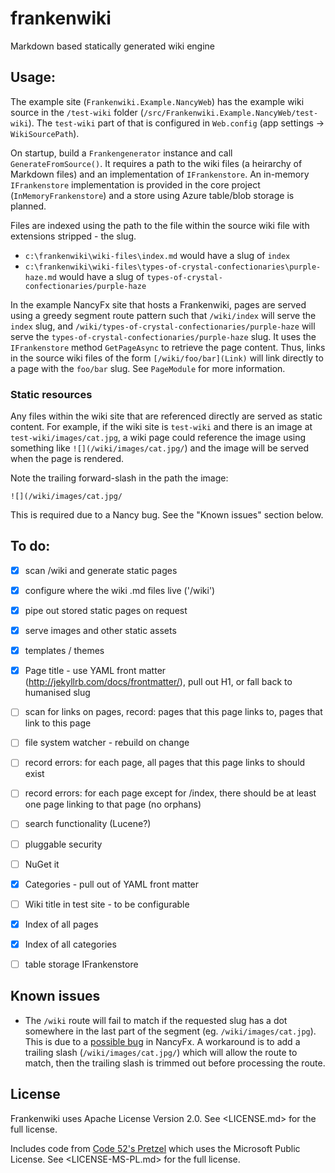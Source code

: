 # frankenwiki
Markdown based statically generated wiki engine

## Usage:

The example site (`Frankenwiki.Example.NancyWeb`) has the example wiki source in the `/test-wiki` folder (`/src/Frankenwiki.Example.NancyWeb/test-wiki`). The `test-wiki` part of that is configured in `Web.config` (app settings -> `WikiSourcePath`).

On startup, build a `Frankengenerator` instance and call `GenerateFromSource()`. It requires a path to the wiki files (a heirarchy of Markdown files) and an implementation of `IFrankenstore`. An in-memory `IFrankenstore` implementation is provided in the core project (`InMemoryFrankenstore`) and a store using Azure table/blob storage is planned.

Files are indexed using the path to the file within the source wiki file with extensions stripped - the slug.

- `c:\frankenwiki\wiki-files\index.md` would have a slug of `index`
- `c:\frankenwiki\wiki-files\types-of-crystal-confectionaries\purple-haze.md` would have a slug of `types-of-crystal-confectionaries/purple-haze`

In the example NancyFx site that hosts a Frankenwiki, pages are served using a greedy segment route pattern such that `/wiki/index` will serve the `index` slug, and `/wiki/types-of-crystal-confectionaries/purple-haze` will serve the `types-of-crystal-confectionaries/purple-haze` slug. It uses the `IFrankenstore` method `GetPageAsync` to retrieve the page content. Thus, links in the source wiki files of the form `[/wiki/foo/bar](Link)` will link directly to a page with the `foo/bar` slug. See `PageModule` for more information.

### Static resources

Any files within the wiki site that are referenced directly are served as static content. For example, if the wiki site is `test-wiki` and there is an image at `test-wiki/images/cat.jpg`, a wiki page could reference the image using something like `![](/wiki/images/cat.jpg/`) and the image will be served when the page is rendered.

Note the trailing forward-slash in the path the image:

	![](/wiki/images/cat.jpg/

This is required due to a Nancy bug. See the "Known issues" section below.



## To do:


- [x] scan /wiki and generate static pages
- [x] configure where the wiki .md files live ('/wiki')
- [x] pipe out stored static pages on request
- [x] serve images and other static assets
- [x] templates / themes
- [x] Page title - use YAML front matter (http://jekyllrb.com/docs/frontmatter/), pull out H1, or fall back to humanised slug
- [ ] scan for links on pages, record: pages that this page links to, pages that link to this page
- [ ] file system watcher - rebuild on change
- [ ] record errors: for each page, all pages that this page links to should exist
- [ ] record errors: for each page except for /index, there should be at least one page linking to that page (no orphans)
- [ ] search functionality (Lucene?)
- [ ] pluggable security
- [ ] NuGet it
- [x] Categories - pull out of YAML front matter
- [ ] Wiki title in test site - to be configurable
- [x] Index of all pages
- [x] Index of all categories
- [ ] table storage IFrankenstore


## Known issues

- The `/wiki` route will fail to match if the requested slug has a dot somewhere in the last part of the segment (eg. `/wiki/images/cat.jpg`). This is due to a [possible bug](https://github.com/NancyFx/Nancy/issues/1829) in NancyFx. A workaround is to add a trailing slash (`/wiki/images/cat.jpg/`) which will allow the route to match, then the trailing slash is trimmed out before processing the route.


## License

Frankenwiki uses Apache License Version 2.0. See <LICENSE.md> for the full license.

Includes code from [Code 52's Pretzel](https://github.com/Code52/pretzel) which uses the Microsoft Public License. See <LICENSE-MS-PL.md> for the full license.

